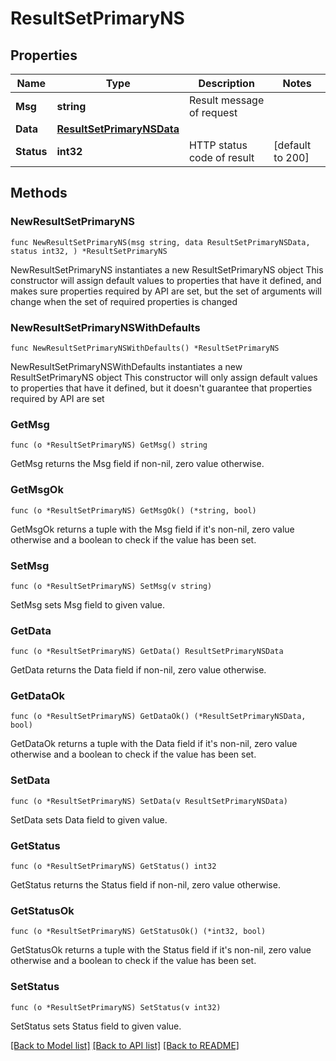 # ResultSetPrimaryNS

## Properties

Name | Type | Description | Notes
------------ | ------------- | ------------- | -------------
**Msg** | **string** | Result message of request | 
**Data** | [**ResultSetPrimaryNSData**](ResultSetPrimaryNSData.md) |  | 
**Status** | **int32** | HTTP status code of result | [default to 200]

## Methods

### NewResultSetPrimaryNS

`func NewResultSetPrimaryNS(msg string, data ResultSetPrimaryNSData, status int32, ) *ResultSetPrimaryNS`

NewResultSetPrimaryNS instantiates a new ResultSetPrimaryNS object
This constructor will assign default values to properties that have it defined,
and makes sure properties required by API are set, but the set of arguments
will change when the set of required properties is changed

### NewResultSetPrimaryNSWithDefaults

`func NewResultSetPrimaryNSWithDefaults() *ResultSetPrimaryNS`

NewResultSetPrimaryNSWithDefaults instantiates a new ResultSetPrimaryNS object
This constructor will only assign default values to properties that have it defined,
but it doesn't guarantee that properties required by API are set

### GetMsg

`func (o *ResultSetPrimaryNS) GetMsg() string`

GetMsg returns the Msg field if non-nil, zero value otherwise.

### GetMsgOk

`func (o *ResultSetPrimaryNS) GetMsgOk() (*string, bool)`

GetMsgOk returns a tuple with the Msg field if it's non-nil, zero value otherwise
and a boolean to check if the value has been set.

### SetMsg

`func (o *ResultSetPrimaryNS) SetMsg(v string)`

SetMsg sets Msg field to given value.


### GetData

`func (o *ResultSetPrimaryNS) GetData() ResultSetPrimaryNSData`

GetData returns the Data field if non-nil, zero value otherwise.

### GetDataOk

`func (o *ResultSetPrimaryNS) GetDataOk() (*ResultSetPrimaryNSData, bool)`

GetDataOk returns a tuple with the Data field if it's non-nil, zero value otherwise
and a boolean to check if the value has been set.

### SetData

`func (o *ResultSetPrimaryNS) SetData(v ResultSetPrimaryNSData)`

SetData sets Data field to given value.


### GetStatus

`func (o *ResultSetPrimaryNS) GetStatus() int32`

GetStatus returns the Status field if non-nil, zero value otherwise.

### GetStatusOk

`func (o *ResultSetPrimaryNS) GetStatusOk() (*int32, bool)`

GetStatusOk returns a tuple with the Status field if it's non-nil, zero value otherwise
and a boolean to check if the value has been set.

### SetStatus

`func (o *ResultSetPrimaryNS) SetStatus(v int32)`

SetStatus sets Status field to given value.



[[Back to Model list]](../README.md#documentation-for-models) [[Back to API list]](../README.md#documentation-for-api-endpoints) [[Back to README]](../README.md)


